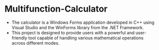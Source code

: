 # Multifunction-Calculator
- The calculator is a Windows Forms application developed in C++ using Visual Studio and the WinForms library from the .NET Framework.
- This project is designed to provide users with a powerful and user-friendly tool capable of handling various mathematical operations across different modes.
  






